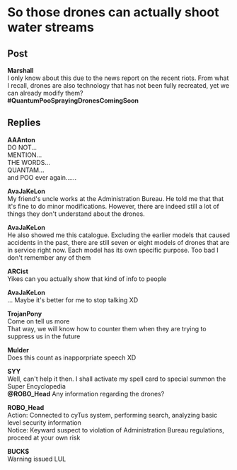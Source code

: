 # So those drones can actually shoot water streams
## Post
**Marshall**<br>
I only know about this due to the news report on the recent riots. From what I recall, drones are also technology that has not been fully recreated, yet we can already modify them?<br>
**\#QuantumPooSprayingDronesComingSoon**
## Replies
**AAAnton**<br>
DO NOT...<br>
MENTION...<br>
THE WORDS...<br>
QUANTAM...<br>
and POO ever again......

**AvaJaKeLon**<br>
My friend's uncle works at the Administration Bureau. He told me that that it's fine to do minor modifications. However, there are indeed still a lot of things they don't understand about the drones.

**AvaJaKeLon**<br>
He also showed me this catalogue. Excluding the earlier models that caused accidents in the past, there are still seven or eight models of drones that are in service right now. Each model has its own specific purpose. Too bad I don't remember any of them

**ARCist**<br>
Yikes can you actually show that kind of info to people

**AvaJaKeLon**<br>
... Maybe it's better for me to stop talking XD

**TrojanPony**<br>
Come on tell us more<br>
That way, we will know how to counter them when they are trying to suppress us in the future

**Mulder**<br>
Does this count as inapporpriate speech XD

**SYY**<br>
Well, can't help it then. I shall activate my spell card to special summon the Super Encyclopedia<br>
**@ROBO\_Head** Any information regarding the drones?

**ROBO_Head**<br>
Action: Connected to cyTus system, performing search, analyzing basic level security information<br>
Notice: Keyward suspect to violation of Administration Bureau regulations, proceed at your own risk

**BUCK$**<br>
Warning issued LUL

